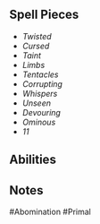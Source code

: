 ## Spell Pieces
- *Twisted*
- *Cursed*
- *Taint*
- *Limbs*
- *Tentacles*
- *Corrupting*
- *Whispers*
- *Unseen*
- *Devouring*
- *Ominous*
- *11*


## Abilities


## Notes
#Abomination #Primal 